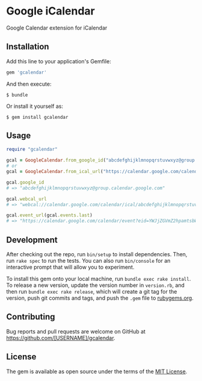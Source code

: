 # Google iCalendar

Google Calendar extension for iCalendar

## Installation

Add this line to your application's Gemfile:

```ruby
gem 'gcalendar'
```

And then execute:

    $ bundle

Or install it yourself as:

    $ gem install gcalendar

## Usage

```ruby
require "gcalendar"

gcal = GoogleCalendar.from_google_id("abcdefghijklmnopqrstuvwxyz@group.calendar.google.com")
# or
gcal = GoogleCalendar.from_ical_url("https://calendar.google.com/calendar/ical/abcdefghijklmnopqrstuvwxyz%40group.calendar.google.com/public/basic.ics")

gcal.google_id
# => "abcdefghijklmnopqrstuvwxyz@group.calendar.google.com"

gcal.webcal_url
# => "webcal://calendar.google.com/calendar/ical/abcdefghijklmnopqrstuvwxyz%40group.calendar.google.com/public/basic.ics"

gcal.event_url(gcal.events.last)
# => "https://calendar.google.com/calendar/event?eid=YWJjZGVmZ2hpamtsbW5vcHFyc3R1dnd4eXogYWJjZGVmZ2hpamtsbW5vcHFyc3R1dnd4eXpAZw"
```

## Development

After checking out the repo, run `bin/setup` to install dependencies. Then, run `rake spec` to run the tests. You can also run `bin/console` for an interactive prompt that will allow you to experiment.

To install this gem onto your local machine, run `bundle exec rake install`. To release a new version, update the version number in `version.rb`, and then run `bundle exec rake release`, which will create a git tag for the version, push git commits and tags, and push the `.gem` file to [rubygems.org](https://rubygems.org).

## Contributing

Bug reports and pull requests are welcome on GitHub at https://github.com/[USERNAME]/gcalendar.

## License

The gem is available as open source under the terms of the [MIT License](https://opensource.org/licenses/MIT).

